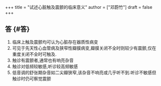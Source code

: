 +++
title = "试述心脏触及震颤的临床意义"
author = ["邓蔚竹"]
draft = false
+++

## 答 {#答}

1.  临床上触及震颤均可认为心脏存在器质性病变
2.  可见于先天性心血管病及狭窄性瓣膜病变,瓣膜关闭不全时则较少有震颤,仅在重度关闭不全时可触及.
3.  触诊有震颤者,通常也有响亮杂音
4.  触诊对低频较敏感,听诊较高频敏感
5.  低音调的舒张期杂音如二尖瓣狭窄,该杂音不响亮或几乎听不到.听诊不敏感但触诊时仍可察觉震颤